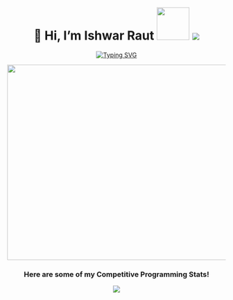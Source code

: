 <h1 align = "center">👋 Hi, I’m Ishwar Raut <img src="octocat.png" width="75">
    <img src = "https://user-images.githubusercontent.com/73097560/115834477-dbab4500-a447-11eb-908a-139a6edaec5c.gif"></h1>
      
<p align = "center"><a href="https://git.io/typing-svg"><img src="https://readme-typing-svg.demolab.com?font=Fira+Code&pause=1000&center=true&vCenter=true&width=435&lines=Competitive+Programmer%F0%9F%91%A9%F0%9F%8F%BB%E2%80%8D%F0%9F%92%BB;Full+Stack+Developer%F0%9F%A7%90" alt="Typing SVG" /></a></p>

<p align="right"> <img src="https://github.com/ih224466/ih224466/blob/main/Photos/Angry Birds.jpg" height="450" width="1200" alt="ish224466" />

<h3 align = "center"> Here are some of my Competitive Programming Stats! </h3>

<p align = "center">
<a href="https://leetcard.jacoblin.cool/ish224466?theme=dark"><img src = "https://leetcard.jacoblin.cool/ish224466?theme=dark"> </a>
</p>
